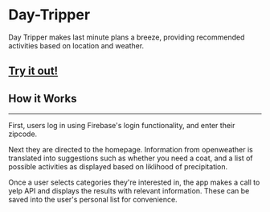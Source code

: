 # Day-Tripper
Day Tripper makes last minute plans a breeze, providing recommended activities based on location and weather.

## [Try it out!]()

## How it Works
-----
First, users log in using Firebase's login functionality, and enter their zipcode.

Next they are directed to the homepage. Information from openweather is translated into suggestions such as whether you need a coat, and a list of possible activities as displayed based on liklihood of precipitation.

Once a user selects categories they're interested in, the app makes a call to yelp API and displays the results with relevant information. These can be saved into the user's personal list for convenience. 
